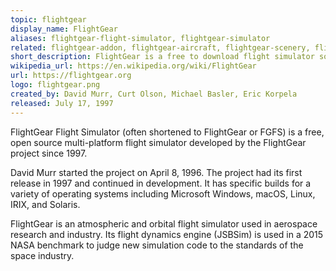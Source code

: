 ```yaml
---
topic: flightgear
display_name: FlightGear
aliases: flightgear-flight-simulator, flightgear-simulator
related: flightgear-addon, flightgear-aircraft, flightgear-scenery, flightgear-aircraft-models, flightgear-scripts
short_description: FlightGear is a free to download flight simulator software.
wikipedia_url: https://en.wikipedia.org/wiki/FlightGear
url: https://flightgear.org
logo: flightgear.png
created_by: David Murr, Curt Olson, Michael Basler, Eric Korpela
released: July 17, 1997
---
```

FlightGear Flight Simulator (often shortened to FlightGear or FGFS) is a free, open source multi-platform flight simulator developed by the FlightGear project since 1997.

David Murr started the project on April 8, 1996. The project had its first release in 1997 and continued in development. It has specific builds for a variety of operating systems including Microsoft Windows, macOS, Linux, IRIX, and Solaris.

FlightGear is an atmospheric and orbital flight simulator used in aerospace research and industry. Its flight dynamics engine (JSBSim) is used in a 2015 NASA benchmark to judge new simulation code to the standards of the space industry.